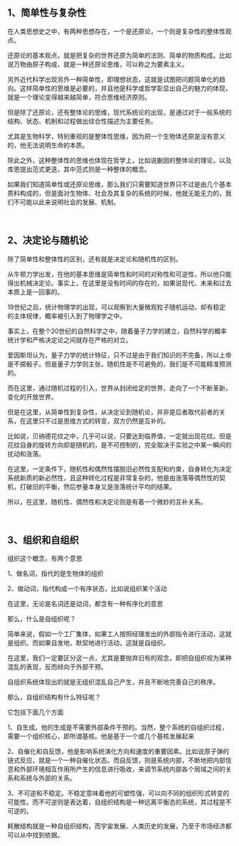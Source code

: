 <h2>1、简单性与复杂性</h2><p data-pid="l17UJ2_-">在人类思想史之中，有两种思想存在，一个是还原论，一个则是复杂性的整体性观点。</p><p data-pid="CRxIwMPP">还原论的基本观点，就是把复杂的世界还原为简单的法则、简单的物质构成。比如说万物由原子构成，就是一种还原论思维，可以称之为要素主义。</p><p data-pid="4zX2iY_N">另外近代科学出现另外一种简单性，即理想状态，这就是试图把问题简单化的趋向。这样简单性的思维是必要的，并且他是科学或哲学彰显出自己的魅力的体现，就是一个理论变得越来越简单，符合思维经济原则。</p><p data-pid="lHD8ECE6">但是除了还原论，还有整体论的思维，现代系统论的出现，是通过对于一般系统的结构、状态、机制和过程做出综合性描述为主要任务。</p><p data-pid="_iuaHKKN">尤其是生物科学，特别重视的是整体性思维，因为把一个生物体还原是没有意义的，他无法说明生命的本质。</p><p data-pid="Pg1R1sRg">除此之外，这种整体性的思维也体现在哲学上，比如说蒯因的整体论的理论，以及库恩提出范式更迭，其中范式则是一种整体的概念。</p><p data-pid="q5yNLT2Z">如果我们知道简单性或还原论思维，那么我们只需要知道世界只不过是由几个基本质料构成的，但是面对生物体、社会及其复杂的系统的时候，他就无能无力的，我们不可能以此来说明社会的发展、机制。</p><p><br></p><h2>2、决定论与随机论</h2><p data-pid="7Vfwex44">除了简单性和整体性的区别，还有就是决定论和随机性的区别。</p><p data-pid="MWRe-zdB">从牛顿力学出发，在他的基本思维是简单性和时间的对称性和可逆性，所以他只能得出机械决定论。事实上，在这里是没有时间的存在的，如果说现代、未来和过去本质上是一回事的。</p><p data-pid="4HnFXb7d">19世纪之后，统计物理学的出现，可以观察到大量微观粒子随机运动，却有稳定的主体规律，概率被引入到了物理学之中。</p><p data-pid="U3Qhr6F5">事实上，在整个20世纪的自然科学之中，随着量子力学的建立，自然科学的概率统计学和严格决定论之间就存在严格的对立。</p><p data-pid="XiS0APLa">爱因斯坦认为，量子力学的统计特征，只不过是由于我们知识的不完备，所以上帝是不掷骰子。但是量子力学则主张，随机性是不可避免的，我们是不可能精准预测的。</p><p data-pid="5BHSyvKN">而在这里，通过随机过程的引入，世界从封闭给定的世界，走向了一个不断革新，变化的开放世界。</p><p data-pid="QiXpi_9c">但是在这里，从简单性到复杂性，从决定论到随机论，并非是后者取代前者的关系，在这里只不过是思维方式的转变，双方仍然是互补的。</p><p data-pid="PoP9fCui">比如说，贝纳德花纹之中，几乎可以说，只要达到临界值，一定就出现花纹。但是花纹自身的旋转方向却是随机的，是不可控制的，完全取决于实验之中某一瞬间的扰动和涨落。</p><p data-pid="5AViNHVf">在这里，一定条件下，随机性和偶然性摆脱旧必然性支配和约束，自身转化为决定系统新质的新必然性，且这种转化过程是非常复杂的，他是由涨落等偶然性的契机，打破旧的平衡，然后参量本身又是涨落统计平均的结果。</p><p data-pid="qPWIHNDu">所以，在这里，随机性、偶然性和决定论则是有着一个微妙的互补关系。</p><p><br></p><h2>3、组织和自组织</h2><p data-pid="RggEbR7L">组织这个概念，有两个意思</p><p data-pid="od8bm0NA">1、做名词，指代的是生物体的组织</p><p data-pid="-t8_LuCH">2、做动词，指代构成一个有序状态，比如说组织某个活动</p><p data-pid="lXg6UsPL">在这里，无论是名词还是动词，都含有一种有序化的意思</p><p data-pid="WGHNhj4A">那么，什么是自组织呢？</p><p data-pid="uSLB8F_W">简单来说，假如一个工厂集体，如果工人按照经理发出的外部指令进行活动，这就是组织。而如果自发地，默契地进行活动，这就是自组织。</p><p data-pid="RbRF3G-2">在这里，我们一定要区分这一点，尤其是要抛弃旧有的观念，即把自组织视为某种混乱的表现，反而倾向于外部干预。</p><p data-pid="BAjlAQpP">自组织系统体现出的就是无组织混乱自己产生，并且不断地完善自己的秩序。</p><p data-pid="s0sSvWqO">那么，自组织结构有什么特征呢？</p><p data-pid="KXyN9wl0">它包括下面几个方面</p><p data-pid="9D9b37Dd">1、自生成。他的生成是不需要外部条件干预的。当然，整个系统的自组织过程，需要一个组织核心，即所谓基核。他是基于一个或几个基核发展起来</p><p data-pid="ttMGbMWI">2、自催化和自反馈，他是影响系统演化方向和速度的重要因素。比如说原子弹的链式反应，就是一个一种自催化状态。而自反馈，则是系统内部，不断地把内部信息和外部环境相互作用所产生的信息进行吸收，来调节系统内部各个局域之间的关系和系统与外部的关系。</p><p data-pid="-vPSDZN3">3、不可逆和不稳定。不稳定意味着他的可塑性强，可以向不同的组织形式转变的可能性。而不可逆则是表达着，自组织结构是一种远离平衡态的系统，其过程是不可逆的。</p><p data-pid="otRdDO-2">耗散结构就是一种自组织结构，而宇宙发展、人类历史的发展，乃至于市场经济都可以从中找到依据。</p><p></p>